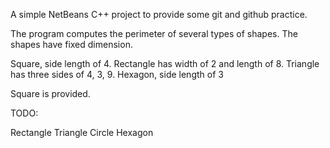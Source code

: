 A simple NetBeans C++ project to provide some git and github practice.

The program computes the perimeter of several types of shapes.  The shapes have
fixed dimension.  

Square, side length of 4.
Rectangle has width of 2 and length of 8.
Triangle has three sides of 4, 3, 9.
Hexagon, side length of 3

Square is provided.

TODO:

Rectangle
Triangle
Circle
Hexagon
